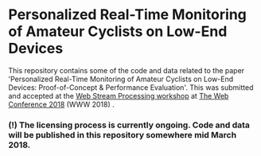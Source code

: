 # Personalized Real-Time Monitoring of Amateur Cyclists on Low-End Devices

This repository contains some of the code and data related to the paper 'Personalized Real-Time Monitoring of Amateur Cyclists on Low-End Devices: Proof-of-Concept & Performance Evaluation'. This was submitted and accepted at the [Web Stream Processing workshop](http://www.webstreams.eu/wsp/2018/) at [The Web Conference 2018](https://www2018.thewebconf.org/) (WWW 2018) .

### (!) The licensing process is currently ongoing. Code and data will be published in this repository somewhere mid March 2018.
